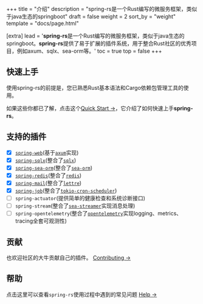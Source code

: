 +++
title = "介绍"
description = "spring-rs是一个Rust编写的微服务框架，类似于java生态的springboot"
draft = false
weight = 2
sort_by = "weight"
template = "docs/page.html"

[extra]
lead = '<b>spring-rs</b>是一个Rust编写的微服务框架，类似于java生态的springboot。<b>spring-rs</b>提供了易于扩展的插件系统，用于整合Rust社区的优秀项目，例如axum、sqlx、sea-orm等。'
toc = true
top = false
+++

## 快速上手

使用spring-rs的前提是，您已熟悉Rust基本语法和Cargo依赖包管理工具的使用。

如果这些你都已了解，点击这个[Quick Start →](/zh/docs/getting-started/quick-start/)，它介绍了如何快速上手**spring-rs**。

## 支持的插件

* [x] [`spring-web`](/zh/docs/plugins/spring-web/)(基于[`axum`](https://github.com/tokio-rs/axum)实现)
* [x] [`spring-sqlx`](/zh/docs/plugins/spring-sqlx/)(整合了[`sqlx`](https://github.com/launchbadge/sqlx))
* [x] [`spring-sea-orm`](/zh/docs/plugins/spring-sea-orm/)(整合了[`sea-orm`](https://www.sea-ql.org/SeaORM/))
* [x] [`spring-redis`](/zh/docs/plugins/spring-redis/)(整合了[`redis`](https://github.com/redis-rs/redis-rs))
* [x] [`spring-mail`](/zh/docs/plugins/spring-mail/)(整合了[`lettre`](https://github.com/lettre/lettre))
* [x] [`spring-job`](/zh/docs/plugins/spring-job/)(整合了[`tokio-cron-scheduler`](https://github.com/mvniekerk/tokio-cron-scheduler))
* [ ] `spring-actuator`(提供简单的健康检查和系统诊断接口)
* [ ] `spring-stream`(整合了[`sea-streamer`](https://github.com/SeaQL/sea-streamer)实现消息处理)
* [ ] `spring-opentelemetry`(整合了[`opentelemetry`](https://github.com/open-telemetry/opentelemetry-rust)实现logging、metrics、tracing全套可观测性)

## 贡献

也欢迎社区的大牛贡献自己的插件。 [Contributing →](https://github.com/spring-rs/spring-rs)

## 帮助

点击这里可以查看`spring-rs`使用过程中遇到的常见问题 [Help →](../../help/faq/)